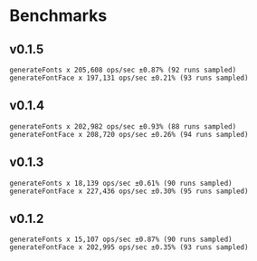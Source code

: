 
# Benchmarks

## v0.1.5
```
generateFonts x 205,608 ops/sec ±0.87% (92 runs sampled)
generateFontFace x 197,131 ops/sec ±0.21% (93 runs sampled)
```

## v0.1.4
```
generateFonts x 202,982 ops/sec ±0.93% (88 runs sampled)
generateFontFace x 208,720 ops/sec ±0.26% (94 runs sampled)
```

## v0.1.3
```
generateFonts x 18,139 ops/sec ±0.61% (90 runs sampled)
generateFontFace x 227,436 ops/sec ±0.30% (95 runs sampled)
```

## v0.1.2
```
generateFonts x 15,107 ops/sec ±0.87% (90 runs sampled)
generateFontFace x 202,995 ops/sec ±0.35% (93 runs sampled)
```
